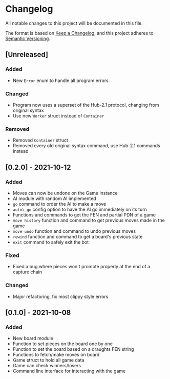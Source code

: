 # Changelog
All notable changes to this project will be documented in this file.

The format is based on [Keep a Changelog](https://keepachangelog.com/en/1.0.0/),
and this project adheres to [Semantic Versioning](https://semver.org/spec/v2.0.0.html).

## [Unreleased]
### Added
- New `Error` enum to handle all program errors

### Changed
- Program now uses a superset of the Hub-2.1 protocol, changing from original syntax
- Use new `Worker` struct instead of `Container`

### Removed
- Removed `Container` struct
- Removed every old original syntax command, use Hub-2.1 commands instead

## [0.2.0] - 2021-10-12
### Added
- Moves can now be undone on the Game instance
- AI module with random AI implemented
- `go` command to order the AI to make a move
- `auto\_go` config option to have the AI go immediately on its turn
- Functions and commands to get the FEN and partial PDN of a game
- `move history` function and command to get previous moves made in the game
- `move undo` function and command to undo previous moves
- `rewind` function and command to get a board's previous state
- `exit` command to safely exit the bot

### Fixed
- Fixed a bug where pieces won't promote properly at the end of a capture chain

### Changed
- Major refactoring, fix most clippy style errors

## [0.1.0] - 2021-10-08
### Added
- New board module
- Function to set pieces on the board one by one
- Function to set the board based on a draughts FEN string
- Functions to fetch/make moves on board
- Game struct to hold all game data
- Game can check winners/losers
- Command line interface for interacting with the game
